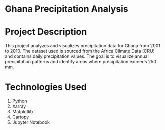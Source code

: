# Ghana Precipitation Analysis
# Project Description
This project analyzes and visualizes precipitation data for Ghana from 2001 to 2010. The dataset used is sourced from the Africa Climate Data (CRU) and contains daily precipitation values. 
The goal is to visualize annual precipitation patterns and identify areas where precipitation exceeds 250 mm.

# Technologies Used
1. Python
2. Xarray
3. Matplotlib
4. Cartopy
5. Jupyter Notebook
